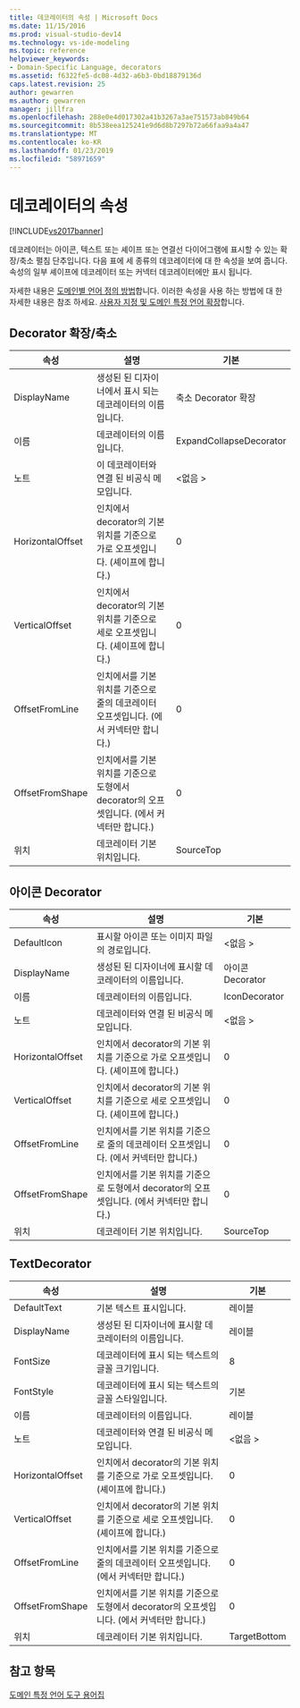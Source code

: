 ```yaml
---
title: 데코레이터의 속성 | Microsoft Docs
ms.date: 11/15/2016
ms.prod: visual-studio-dev14
ms.technology: vs-ide-modeling
ms.topic: reference
helpviewer_keywords:
- Domain-Specific Language, decorators
ms.assetid: f6322fe5-dc08-4d32-a6b3-0bd18879136d
caps.latest.revision: 25
author: gewarren
ms.author: gewarren
manager: jillfra
ms.openlocfilehash: 288e0e4d017302a41b3267a3ae751573ab849b64
ms.sourcegitcommit: 8b538eea125241e9d6d8b7297b72a66faa9a4a47
ms.translationtype: MT
ms.contentlocale: ko-KR
ms.lasthandoff: 01/23/2019
ms.locfileid: "58971659"
---
```

# <a name="properties-of-decorators"></a>데코레이터의 속성
[!INCLUDE[vs2017banner](../includes/vs2017banner.md)]

데코레이터는 아이콘, 텍스트 또는 셰이프 또는 연결선 다이어그램에 표시할 수 있는 확장/축소 펼침 단추입니다. 다음 표에 세 종류의 데코레이터에 대 한 속성을 보여 줍니다. 속성의 일부 셰이프에 데코레이터 또는 커넥터 데코레이터에만 표시 됩니다.  
  
 자세한 내용은 [도메인별 언어 정의 방법](../modeling/how-to-define-a-domain-specific-language.md)합니다. 이러한 속성을 사용 하는 방법에 대 한 자세한 내용은 참조 하세요. [사용자 지정 및 도메인 특정 언어 확장](../modeling/customizing-and-extending-a-domain-specific-language.md)합니다.  
  
## <a name="expandcollapse-decorator"></a>Decorator 확장/축소  
  
|속성|설명|기본|  
|--------------|-----------------|-------------|  
|DisplayName|생성된 된 디자이너에서 표시 되는 데코레이터의 이름입니다.|축소 Decorator 확장|  
|이름|데코레이터의 이름입니다.|ExpandCollapseDecorator|  
|노트|이 데코레이터와 연결 된 비공식 메모입니다.|\<없음 >|  
|HorizontalOffset|인치에서 decorator의 기본 위치를 기준으로 가로 오프셋입니다. (셰이프에 합니다.)|0|  
|VerticalOffset|인치에서 decorator의 기본 위치를 기준으로 세로 오프셋입니다. (셰이프에 합니다.)|0|  
|OffsetFromLine|인치에서를 기본 위치를 기준으로 줄의 데코레이터 오프셋입니다. (에서 커넥터만 합니다.)|0|  
|OffsetFromShape|인치에서를 기본 위치를 기준으로 도형에서 decorator의 오프셋입니다. (에서 커넥터만 합니다.)|0|  
|위치|데코레이터 기본 위치입니다.|SourceTop|  
  
## <a name="icon-decorator"></a>아이콘 Decorator  
  
|속성|설명|기본|  
|--------------|-----------------|-------------|  
|DefaultIcon|표시할 아이콘 또는 이미지 파일의 경로입니다.|\<없음 >|  
|DisplayName|생성된 된 디자이너에 표시할 데코레이터의 이름입니다.|아이콘 Decorator|  
|이름|데코레이터의 이름입니다.|IconDecorator|  
|노트|데코레이터와 연결 된 비공식 메모입니다.|\<없음 >|  
|HorizontalOffset|인치에서 decorator의 기본 위치를 기준으로 가로 오프셋입니다. (셰이프에 합니다.)|0|  
|VerticalOffset|인치에서 decorator의 기본 위치를 기준으로 세로 오프셋입니다. (셰이프에 합니다.)|0|  
|OffsetFromLine|인치에서를 기본 위치를 기준으로 줄의 데코레이터 오프셋입니다. (에서 커넥터만 합니다.)|0|  
|OffsetFromShape|인치에서를 기본 위치를 기준으로 도형에서 decorator의 오프셋입니다. (에서 커넥터만 합니다.)|0|  
|위치|데코레이터 기본 위치입니다.|SourceTop|  
  
## <a name="textdecorator"></a>TextDecorator  
  
|속성|설명|기본|  
|--------------|-----------------|-------------|  
|DefaultText|기본 텍스트 표시입니다.|레이블|  
|DisplayName|생성된 된 디자이너에 표시할 데코레이터의 이름입니다.|레이블|  
|FontSize|데코레이터에 표시 되는 텍스트의 글꼴 크기입니다.|8|  
|FontStyle|데코레이터에 표시 되는 텍스트의 글꼴 스타일입니다.|기본|  
|이름|데코레이터의 이름입니다.|레이블|  
|노트|데코레이터와 연결 된 비공식 메모입니다.|\<없음 >|  
|HorizontalOffset|인치에서 decorator의 기본 위치를 기준으로 가로 오프셋입니다. (셰이프에 합니다.)|0|  
|VerticalOffset|인치에서 decorator의 기본 위치를 기준으로 세로 오프셋입니다. (셰이프에 합니다.)|0|  
|OffsetFromLine|인치에서를 기본 위치를 기준으로 줄의 데코레이터 오프셋입니다. (에서 커넥터만 합니다.)|0|  
|OffsetFromShape|인치에서를 기본 위치를 기준으로 도형에서 decorator의 오프셋입니다. (에서 커넥터만 합니다.)|0|  
|위치|데코레이터 기본 위치입니다.|TargetBottom|  
  
## <a name="see-also"></a>참고 항목  
 [도메인 특정 언어 도구 용어집](http://msdn.microsoft.com/ca5e84cb-a315-465c-be24-76aa3df276aa)
